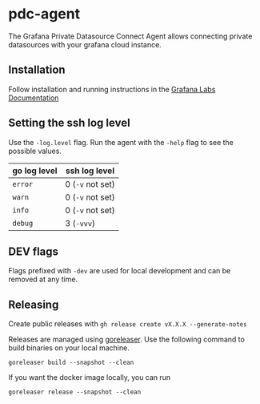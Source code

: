 # pdc-agent

The Grafana Private Datasource Connect Agent allows connecting private datasources with your grafana cloud instance.

## Installation

Follow installation and running instructions in the [Grafana Labs Documentation](https://grafana.com/docs/grafana-cloud/data-configuration/configure-private-datasource-connect/)

## Setting the ssh log level

Use the `-log.level` flag. Run the agent with the `-help` flag to see the possible values.

| go log level | ssh log level    |
| ------------ | ---------------- |
| `error`      | 0 (`-v` not set) |
| `warn`       | 0 (`-v` not set) |
| `info`       | 0 (`-v` not set) |
| `debug`      | 3 (`-vvv`)       |

## DEV flags

Flags prefixed with `-dev` are used for local development and can be removed at any time.

## Releasing

Create public releases with `gh release create vX.X.X --generate-notes`

Releases are managed using [goreleaser](https://goreleaser.com/). Use the following command to build binaries on your local machine.

```
goreleaser build --snapshot --clean
```

If you want the docker image locally, you can run

```
goreleaser release --snapshot --clean
```
